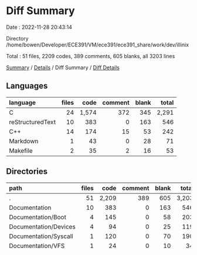 # Diff Summary

Date : 2022-11-28 20:43:14

Directory /home/bowen/Developer/ECE391/VM/ece391/ece391_share/work/dev/illinix

Total : 51 files,  2209 codes, 389 comments, 605 blanks, all 3203 lines

[Summary](results.md) / [Details](details.md) / Diff Summary / [Diff Details](diff-details.md)

## Languages
| language | files | code | comment | blank | total |
| :--- | ---: | ---: | ---: | ---: | ---: |
| C | 24 | 1,574 | 372 | 345 | 2,291 |
| reStructuredText | 10 | 383 | 0 | 163 | 546 |
| C++ | 14 | 174 | 15 | 53 | 242 |
| Markdown | 1 | 43 | 0 | 28 | 71 |
| Makefile | 2 | 35 | 2 | 16 | 53 |

## Directories
| path | files | code | comment | blank | total |
| :--- | ---: | ---: | ---: | ---: | ---: |
| . | 51 | 2,209 | 389 | 605 | 3,203 |
| Documentation | 10 | 383 | 0 | 163 | 546 |
| Documentation/Boot | 4 | 145 | 0 | 58 | 203 |
| Documentation/Devices | 4 | 94 | 0 | 25 | 119 |
| Documentation/Syscall | 1 | 120 | 0 | 70 | 190 |
| Documentation/VFS | 1 | 24 | 0 | 10 | 34 |
| fish | 8 | 454 | 21 | 98 | 573 |
| include | 7 | 82 | 1 | 25 | 108 |
| lib | 6 | 186 | 152 | 54 | 392 |
| syscalls | 17 | 952 | 114 | 189 | 1,255 |
| usr | 2 | 109 | 101 | 48 | 258 |

[Summary](results.md) / [Details](details.md) / Diff Summary / [Diff Details](diff-details.md)
